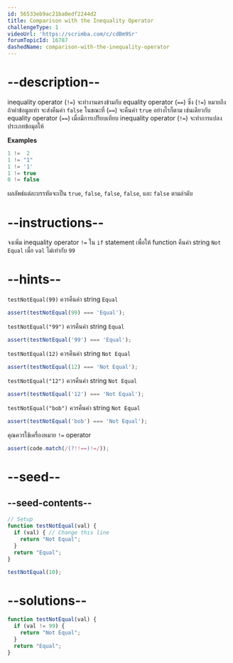 ```yaml
---
id: 56533eb9ac21ba0edf2244d2
title: Comparison with the Inequality Operator
challengeType: 1
videoUrl: 'https://scrimba.com/c/cdBm9Sr'
forumTopicId: 16787
dashedName: comparison-with-the-inequality-operator
---
```


# --description--

inequality operator (`!=`) จะทำงานตรงข้ามกับ equality operator (`==`) ซึ่ง (`!=`) หมายถึง ถ้าค่าข้อมูลเท่า จะส่งคืนค่า `false` ในขณะที่ (`==`) จะคืนค่า `true` อย่างไรก็ตาม เช่นเดียวกับ equality operator (`==`) เมื่อมีการเปรียบเทียบ inequality operator (`!=`) จะทำการแปลงประเภทข้อมุลให้


**Examples**

```js
1 !=  2
1 != "1"
1 != '1'
1 != true
0 != false
```

ผลลัพธ์แต่ละบรรทัดจะเป็น `true`, `false`, `false`, `false`, และ `false` ตามลำดับ


# --instructions--

จงเพิ่ม inequality operator `!=` ใน `if` statement เพื่อให้ function คืนค่า string `Not Equal` เมื่อ `val` ไม่เท่ากับ `99`


# --hints--

`testNotEqual(99)` ควรคืนค่า string `Equal`

```js
assert(testNotEqual(99) === 'Equal');
```

`testNotEqual("99")` ควรคืนค่า string `Equal`

```js
assert(testNotEqual('99') === 'Equal');
```

`testNotEqual(12)` ควรคืนค่า string `Not Equal`

```js
assert(testNotEqual(12) === 'Not Equal');
```

`testNotEqual("12")` ควรคืนค่า string `Not Equal`

```js
assert(testNotEqual('12') === 'Not Equal');
```

`testNotEqual("bob")` ควรคืนค่า string `Not Equal`

```js
assert(testNotEqual('bob') === 'Not Equal');
```

คุณควรใช้เครื่องหมาย `!=` operator

```js
assert(code.match(/(?!!==)!=/));
```

# --seed--

## --seed-contents--

```js
// Setup
function testNotEqual(val) {
  if (val) { // Change this line
    return "Not Equal";
  }
  return "Equal";
}

testNotEqual(10);
```

# --solutions--

```js
function testNotEqual(val) {
  if (val != 99) {
    return "Not Equal";
  }
  return "Equal";
}
```
